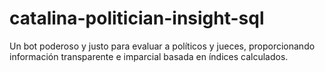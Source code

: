# catalina-politician-insight-sql
Un bot poderoso y justo para evaluar a políticos y jueces, proporcionando información transparente e imparcial basada en índices calculados.
